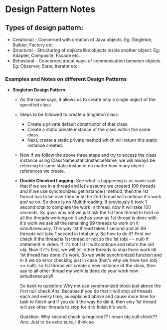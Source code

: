 # Design Pattern Notes

## Types of design pattern:
* Creational - Concerned with creation of Java objects. Eg: Singleton, Builder, Factory etc.
* Structural - Structuring of objects like objects inside another object. Eg: Adapter, Composite, Facade etc.
* Behavioral - Concerned about ways of communication between objects. Eg: Observer, State, Iterator etc.

### Examples and Notes on different Design Patterns
* **Singleton Design Pattern:**
   * As the name says, it allows us to create only a single object of the specified class
   * Steps to be followed to create a Singleton class:
      * Create a private default constructor of that class.
      * Create a static private instance of the class within the same class.
      * Next, create a static private method which will return this static instance created.
   * Now if we follow the above three steps and try to access the class instance using ClassName.staticInstanceName, we 
      will always be referring to same static instance no matter how many object references we create. 
   * **Double Checked Logging:**
     See what is happening is as navin said that if we are in a thread and let's assume we created 100 threads and if we
     use synchronized getInstance() method, then the 1st thread has to be over then only the 2nd thread will continue 
     it's work and so on. So there is no Multithreading. If previously it took 1 second total to complete the work in 
     thread, now it will take 100 seconds.
     So guys why not we just ask the 1st time thread to hold on all the threads working on it and as soon as 1st thread 
     is done with it's work we ask all the remaining 99 threads to work on it simultaneously, This way 1st thread takes 
     1 second and all 99 threads will take 1 second in total only. So how to do it?
     First we check if the thread is 1st thread or not so the 1st (obj == null) if statement in video. If it's not 1st 
     it will continue and return the old obj.
     Now if it's first, we will tell other threads to stop there work till 1st thread has done it's work. So we write 
     synchronized function and in it we do error checking just in case (that's why we have two (obj == null). so 1st 
     thread will create a new instance of the class, then say to all other thread my work is done do your work now 
     simultaneously!!
     
     So back to question: Why not use synchronized block just above the first null check
     *Ans:* Because if you do that it will stop all threads each and every time, as explained above and cause more time
     for task to finish and if you do it the way he did it, then only 1st thread will ask other threads to stop for it 
     to finish it's work.

     Question: Why second check is required?? I mean obj null check??
     *Ans:* Just to be extra sure, I think so
